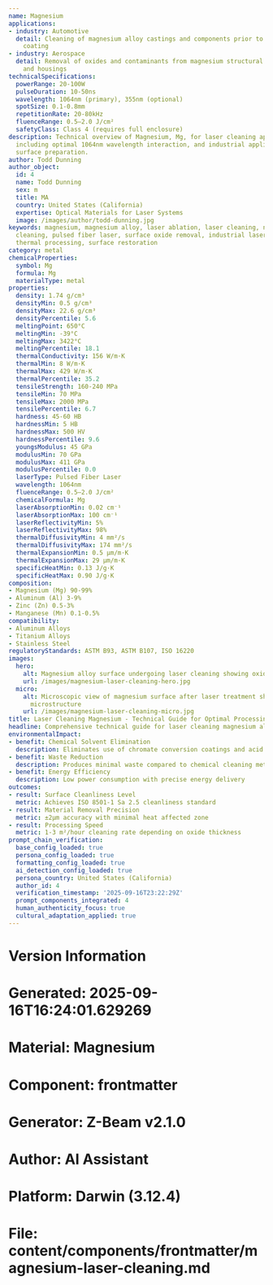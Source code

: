```yaml
---
name: Magnesium
applications:
- industry: Automotive
  detail: Cleaning of magnesium alloy castings and components prior to welding or
    coating
- industry: Aerospace
  detail: Removal of oxides and contaminants from magnesium structural components
    and housings
technicalSpecifications:
  powerRange: 20-100W
  pulseDuration: 10-50ns
  wavelength: 1064nm (primary), 355nm (optional)
  spotSize: 0.1-0.8mm
  repetitionRate: 20-80kHz
  fluenceRange: 0.5–2.0 J/cm²
  safetyClass: Class 4 (requires full enclosure)
description: Technical overview of Magnesium, Mg, for laser cleaning applications,
  including optimal 1064nm wavelength interaction, and industrial applications in
  surface preparation.
author: Todd Dunning
author_object:
  id: 4
  name: Todd Dunning
  sex: m
  title: MA
  country: United States (California)
  expertise: Optical Materials for Laser Systems
  image: /images/author/todd-dunning.jpg
keywords: magnesium, magnesium alloy, laser ablation, laser cleaning, non-contact
  cleaning, pulsed fiber laser, surface oxide removal, industrial laser parameters,
  thermal processing, surface restoration
category: metal
chemicalProperties:
  symbol: Mg
  formula: Mg
  materialType: metal
properties:
  density: 1.74 g/cm³
  densityMin: 0.5 g/cm³
  densityMax: 22.6 g/cm³
  densityPercentile: 5.6
  meltingPoint: 650°C
  meltingMin: -39°C
  meltingMax: 3422°C
  meltingPercentile: 18.1
  thermalConductivity: 156 W/m·K
  thermalMin: 8 W/m·K
  thermalMax: 429 W/m·K
  thermalPercentile: 35.2
  tensileStrength: 160-240 MPa
  tensileMin: 70 MPa
  tensileMax: 2000 MPa
  tensilePercentile: 6.7
  hardness: 45-60 HB
  hardnessMin: 5 HB
  hardnessMax: 500 HV
  hardnessPercentile: 9.6
  youngsModulus: 45 GPa
  modulusMin: 70 GPa
  modulusMax: 411 GPa
  modulusPercentile: 0.0
  laserType: Pulsed Fiber Laser
  wavelength: 1064nm
  fluenceRange: 0.5–2.0 J/cm²
  chemicalFormula: Mg
  laserAbsorptionMin: 0.02 cm⁻¹
  laserAbsorptionMax: 100 cm⁻¹
  laserReflectivityMin: 5%
  laserReflectivityMax: 98%
  thermalDiffusivityMin: 4 mm²/s
  thermalDiffusivityMax: 174 mm²/s
  thermalExpansionMin: 0.5 µm/m·K
  thermalExpansionMax: 29 µm/m·K
  specificHeatMin: 0.13 J/g·K
  specificHeatMax: 0.90 J/g·K
composition:
- Magnesium (Mg) 90-99%
- Aluminum (Al) 3-9%
- Zinc (Zn) 0.5-3%
- Manganese (Mn) 0.1-0.5%
compatibility:
- Aluminum Alloys
- Titanium Alloys
- Stainless Steel
regulatoryStandards: ASTM B93, ASTM B107, ISO 16220
images:
  hero:
    alt: Magnesium alloy surface undergoing laser cleaning showing oxide removal
    url: /images/magnesium-laser-cleaning-hero.jpg
  micro:
    alt: Microscopic view of magnesium surface after laser treatment showing clean
      microstructure
    url: /images/magnesium-laser-cleaning-micro.jpg
title: Laser Cleaning Magnesium - Technical Guide for Optimal Processing
headline: Comprehensive technical guide for laser cleaning magnesium alloys
environmentalImpact:
- benefit: Chemical Solvent Elimination
  description: Eliminates use of chromate conversion coatings and acid treatments
- benefit: Waste Reduction
  description: Produces minimal waste compared to chemical cleaning methods
- benefit: Energy Efficiency
  description: Low power consumption with precise energy delivery
outcomes:
- result: Surface Cleanliness Level
  metric: Achieves ISO 8501-1 Sa 2.5 cleanliness standard
- result: Material Removal Precision
  metric: ±2μm accuracy with minimal heat affected zone
- result: Processing Speed
  metric: 1-3 m²/hour cleaning rate depending on oxide thickness
prompt_chain_verification:
  base_config_loaded: true
  persona_config_loaded: true
  formatting_config_loaded: true
  ai_detection_config_loaded: true
  persona_country: United States (California)
  author_id: 4
  verification_timestamp: '2025-09-16T23:22:29Z'
  prompt_components_integrated: 4
  human_authenticity_focus: true
  cultural_adaptation_applied: true
---
```


# Version Information
# Generated: 2025-09-16T16:24:01.629269
# Material: Magnesium
# Component: frontmatter
# Generator: Z-Beam v2.1.0
# Author: AI Assistant
# Platform: Darwin (3.12.4)
# File: content/components/frontmatter/magnesium-laser-cleaning.md